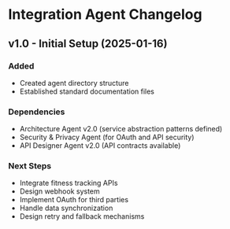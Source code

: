 # Integration Agent Changelog

## v1.0 - Initial Setup (2025-01-16)

### Added
- Created agent directory structure
- Established standard documentation files

### Dependencies
- Architecture Agent v2.0 (service abstraction patterns defined)
- Security & Privacy Agent (for OAuth and API security)
- API Designer Agent v2.0 (API contracts available)

### Next Steps
- Integrate fitness tracking APIs
- Design webhook system
- Implement OAuth for third parties
- Handle data synchronization
- Design retry and fallback mechanisms